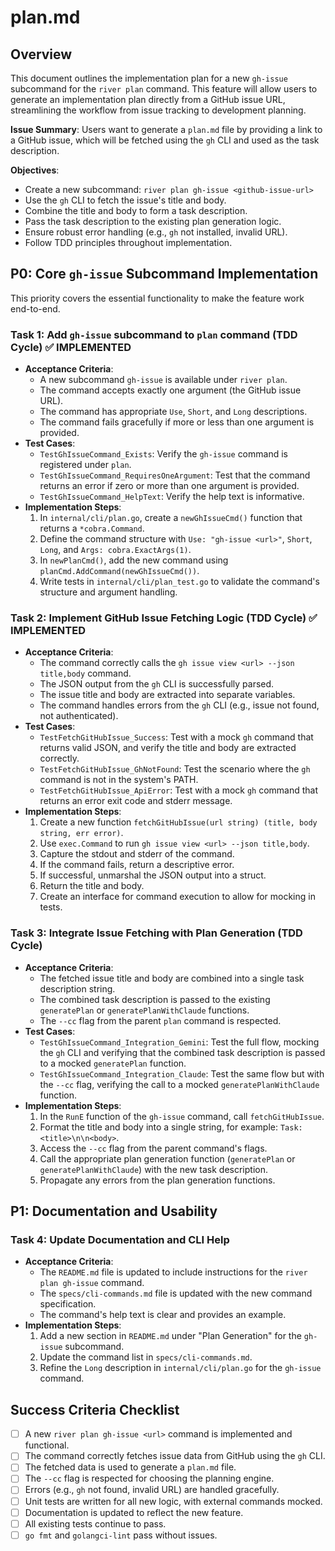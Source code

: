 # plan.md

## Overview

This document outlines the implementation plan for a new `gh-issue` subcommand for the `river plan` command. This feature will allow users to generate an implementation plan directly from a GitHub issue URL, streamlining the workflow from issue tracking to development planning.

**Issue Summary**: Users want to generate a `plan.md` file by providing a link to a GitHub issue, which will be fetched using the `gh` CLI and used as the task description.

**Objectives**:
- Create a new subcommand: `river plan gh-issue <github-issue-url>`
- Use the `gh` CLI to fetch the issue's title and body.
- Combine the title and body to form a task description.
- Pass the task description to the existing plan generation logic.
- Ensure robust error handling (e.g., `gh` not installed, invalid URL).
- Follow TDD principles throughout implementation.

## P0: Core `gh-issue` Subcommand Implementation

This priority covers the essential functionality to make the feature work end-to-end.

### Task 1: Add `gh-issue` subcommand to `plan` command (TDD Cycle) ✅ IMPLEMENTED

- **Acceptance Criteria**:
    - A new subcommand `gh-issue` is available under `river plan`.
    - The command accepts exactly one argument (the GitHub issue URL).
    - The command has appropriate `Use`, `Short`, and `Long` descriptions.
    - The command fails gracefully if more or less than one argument is provided.
- **Test Cases**:
    - `TestGhIssueCommand_Exists`: Verify the `gh-issue` command is registered under `plan`.
    - `TestGhIssueCommand_RequiresOneArgument`: Test that the command returns an error if zero or more than one argument is provided.
    - `TestGhIssueCommand_HelpText`: Verify the help text is informative.
- **Implementation Steps**:
    1. In `internal/cli/plan.go`, create a `newGhIssueCmd()` function that returns a `*cobra.Command`.
    2. Define the command structure with `Use: "gh-issue <url>"`, `Short`, `Long`, and `Args: cobra.ExactArgs(1)`.
    3. In `newPlanCmd()`, add the new command using `planCmd.AddCommand(newGhIssueCmd())`.
    4. Write tests in `internal/cli/plan_test.go` to validate the command's structure and argument handling.

### Task 2: Implement GitHub Issue Fetching Logic (TDD Cycle) ✅ IMPLEMENTED

- **Acceptance Criteria**:
    - The command correctly calls the `gh issue view <url> --json title,body` command.
    - The JSON output from the `gh` CLI is successfully parsed.
    - The issue title and body are extracted into separate variables.
    - The command handles errors from the `gh` CLI (e.g., issue not found, not authenticated).
- **Test Cases**:
    - `TestFetchGitHubIssue_Success`: Test with a mock `gh` command that returns valid JSON, and verify the title and body are extracted correctly.
    - `TestFetchGitHubIssue_GhNotFound`: Test the scenario where the `gh` command is not in the system's PATH.
    - `TestFetchGitHubIssue_ApiError`: Test with a mock `gh` command that returns an error exit code and stderr message.
- **Implementation Steps**:
    1. Create a new function `fetchGitHubIssue(url string) (title, body string, err error)`.
    2. Use `exec.Command` to run `gh issue view <url> --json title,body`.
    3. Capture the stdout and stderr of the command.
    4. If the command fails, return a descriptive error.
    5. If successful, unmarshal the JSON output into a struct.
    6. Return the title and body.
    7. Create an interface for command execution to allow for mocking in tests.

### Task 3: Integrate Issue Fetching with Plan Generation (TDD Cycle)

- **Acceptance Criteria**:
    - The fetched issue title and body are combined into a single task description string.
    - The combined task description is passed to the existing `generatePlan` or `generatePlanWithClaude` functions.
    - The `--cc` flag from the parent `plan` command is respected.
- **Test Cases**:
    - `TestGhIssueCommand_Integration_Gemini`: Test the full flow, mocking the `gh` CLI and verifying that the combined task description is passed to a mocked `generatePlan` function.
    - `TestGhIssueCommand_Integration_Claude`: Test the same flow but with the `--cc` flag, verifying the call to a mocked `generatePlanWithClaude` function.
- **Implementation Steps**:
    1. In the `RunE` function of the `gh-issue` command, call `fetchGitHubIssue`.
    2. Format the title and body into a single string, for example: `Task: <title>\n\n<body>`.
    3. Access the `--cc` flag from the parent command's flags.
    4. Call the appropriate plan generation function (`generatePlan` or `generatePlanWithClaude`) with the new task description.
    5. Propagate any errors from the plan generation functions.

## P1: Documentation and Usability

### Task 4: Update Documentation and CLI Help

- **Acceptance Criteria**:
    - The `README.md` file is updated to include instructions for the `river plan gh-issue` command.
    - The `specs/cli-commands.md` file is updated with the new command specification.
    - The command's help text is clear and provides an example.
- **Implementation Steps**:
    1. Add a new section in `README.md` under "Plan Generation" for the `gh-issue` subcommand.
    2. Update the command list in `specs/cli-commands.md`.
    3. Refine the `Long` description in `internal/cli/plan.go` for the `gh-issue` command.

## Success Criteria Checklist

- [ ] A new `river plan gh-issue <url>` command is implemented and functional.
- [ ] The command correctly fetches issue data from GitHub using the `gh` CLI.
- [ ] The fetched data is used to generate a `plan.md` file.
- [ ] The `--cc` flag is respected for choosing the planning engine.
- [ ] Errors (e.g., `gh` not found, invalid URL) are handled gracefully.
- [ ] Unit tests are written for all new logic, with external commands mocked.
- [ ] Documentation is updated to reflect the new feature.
- [ ] All existing tests continue to pass.
- [ ] `go fmt` and `golangci-lint` pass without issues.